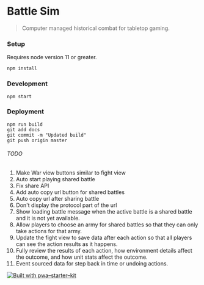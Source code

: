 # Battle Sim

> Computer managed historical combat for tabletop gaming.

### Setup

Requires node version 11 or greater.

`npm install`

### Development

`npm start`

### Deployment

```
npm run build
git add docs
git commit -m "Updated build"
git push origin master
```

###### TODO

1. Make War view buttons similar to fight view
1. Auto start playing shared battle
1. Fix share API
1. Add auto copy url button for shared battles
1. Auto copy url after sharing battle
1. Don't display the protocol part of the url
1. Show loading battle message when the active battle is a shared battle and it is not yet available.
1. Allow players to choose an army for shared battles so that they can only take actions for that army.
1. Update the fight view to save data after each action so that all players can see the action results as it happens.
1. Fully review the results of each action, how environment details affect the outcome, and how unit stats affect the outcome.
1. Event sourced data for step back in time or undoing actions.


[![Built with pwa–starter–kit](https://img.shields.io/badge/built_with-pwa–starter–kit_-blue.svg)](https://github.com/Polymer/pwa-starter-kit "Built with pwa–starter–kit")
